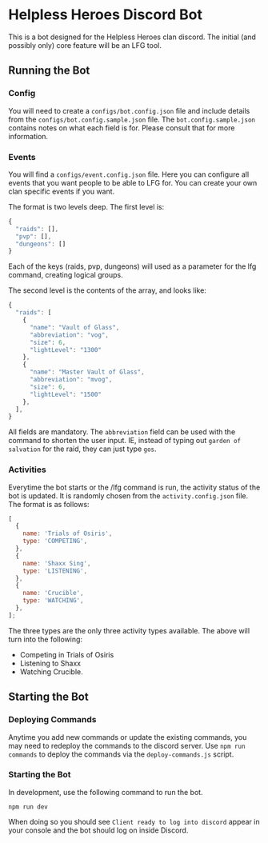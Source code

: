 # Helpless Heroes Discord Bot

This is a bot designed for the Helpless Heroes clan discord. The initial (and possibly only) core feature will be an LFG tool.

## Running the Bot

### Config

You will need to create a `configs/bot.config.json` file and include details from the `configs/bot.config.sample.json` file. The `bot.config.sample.json` contains notes on what each field is for. Please consult that for more information.

### Events

You will find a `configs/event.config.json` file. Here you can configure all events that you want people to be able to LFG for. You can create your own clan specific events if you want.

The format is two levels deep. The first level is:

```js
{
  "raids": [],
  "pvp": [],
  "dungeons": []
}
```

Each of the keys (raids, pvp, dungeons) will used as a parameter for the lfg command, creating logical groups.

The second level is the contents of the array, and looks like:

```js
{
  "raids": [
    {
      "name": "Vault of Glass",
      "abbreviation": "vog",
      "size": 6,
      "lightLevel": "1300"
    },
    {
      "name": "Master Vault of Glass",
      "abbreviation": "mvog",
      "size": 6,
      "lightLevel": "1500"
    },
  ],
}
```

All fields are mandatory. The `abbreviation` field can be used with the command to shorten the user input. IE, instead of typing out `garden of salvation` for the raid, they can just type `gos`.

### Activities

Everytime the bot starts or the /lfg command is run, the activity status of the bot is updated. It is randomly chosen from the `activity.config.json` file. The format is as follows:

```js
[
  {
    name: 'Trials of Osiris',
    type: 'COMPETING',
  },
  {
    name: 'Shaxx Sing',
    type: 'LISTENING',
  },
  {
    name: 'Crucible',
    type: 'WATCHING',
  },
];
```

The three types are the only three activity types available. The above will turn into the following:

- Competing in Trials of Osiris
- Listening to Shaxx
- Watching Crucible.

## Starting the Bot

### Deploying Commands

Anytime you add new commands or update the existing commands, you may need to redeploy the commands to the discord server. Use `npm run commands` to deploy the commands via the `deploy-commands.js` script.

### Starting the Bot

In development, use the following command to run the bot.

`npm run dev`

When doing so you should see `Client ready to log into discord` appear in your console and the bot should log on inside Discord.
